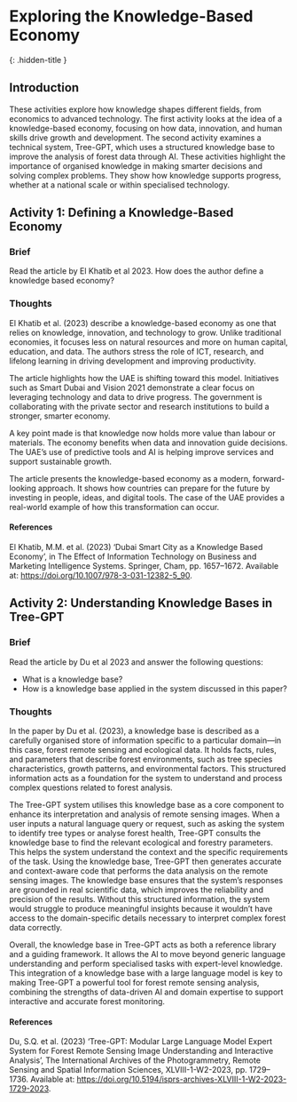 # Exploring the Knowledge-Based Economy
{: .hidden-title }

## Introduction
These activities explore how knowledge shapes different fields, from economics to advanced technology. The first activity looks at the idea of a knowledge-based economy, focusing on how data, innovation, and human skills drive growth and development. The second activity examines a technical system, Tree-GPT, which uses a structured knowledge base to improve the analysis of forest data through AI.
These activities highlight the importance of organised knowledge in making smarter decisions and solving complex problems. They show how knowledge supports progress, whether at a national scale or within specialised technology.


## Activity 1: Defining a Knowledge-Based Economy

### Brief
Read the article by El Khatib et al 2023. How does the author define a knowledge based economy?

### Thoughts

El Khatib et al. (2023) describe a knowledge-based economy as one that relies on knowledge, innovation, and technology to grow. Unlike traditional economies, it focuses less on natural resources and more on human capital, education, and data. The authors stress the role of ICT, research, and lifelong learning in driving development and improving productivity.

The article highlights how the UAE is shifting toward this model. Initiatives such as Smart Dubai and Vision 2021 demonstrate a clear focus on leveraging technology and data to drive progress. The government is collaborating with the private sector and research institutions to build a stronger, smarter economy.

A key point made is that knowledge now holds more value than labour or materials. The economy benefits when data and innovation guide decisions. The UAE’s use of predictive tools and AI is helping improve services and support sustainable growth.

The article presents the knowledge-based economy as a modern, forward-looking approach. It shows how countries can prepare for the future by investing in people, ideas, and digital tools. The case of the UAE provides a real-world example of how this transformation can occur.


#### References

El Khatib, M.M. et al. (2023) ‘Dubai Smart City as a Knowledge Based Economy’, in The Effect of Information Technology on Business and Marketing Intelligence Systems. Springer, Cham, pp. 1657–1672. Available at: https://doi.org/10.1007/978-3-031-12382-5_90.

## Activity 2: Understanding Knowledge Bases in Tree-GPT

### Brief
Read the article by Du et al 2023 and answer the following questions:
- What is a knowledge base?
- How is a knowledge base applied in the system discussed in this paper?

### Thoughts

In the paper by Du et al. (2023), a knowledge base is described as a carefully organised store of information specific to a particular domain—in this case, forest remote sensing and ecological data. It holds facts, rules, and parameters that describe forest environments, such as tree species characteristics, growth patterns, and environmental factors. This structured information acts as a foundation for the system to understand and process complex questions related to forest analysis.

The Tree-GPT system utilises this knowledge base as a core component to enhance its interpretation and analysis of remote sensing images. When a user inputs a natural language query or request, such as asking the system to identify tree types or analyse forest health, Tree-GPT consults the knowledge base to find the relevant ecological and forestry parameters. This helps the system understand the context and the specific requirements of the task.
Using the knowledge base, Tree-GPT then generates accurate and context-aware code that performs the data analysis on the remote sensing images. The knowledge base ensures that the system’s responses are grounded in real scientific data, which improves the reliability and precision of the results. Without this structured information, the system would struggle to produce meaningful insights because it wouldn’t have access to the domain-specific details necessary to interpret complex forest data correctly.

Overall, the knowledge base in Tree-GPT acts as both a reference library and a guiding framework. It allows the AI to move beyond generic language understanding and perform specialised tasks with expert-level knowledge. This integration of a knowledge base with a large language model is key to making Tree-GPT a powerful tool for forest remote sensing analysis, combining the strengths of data-driven AI and domain expertise to support interactive and accurate forest monitoring.

#### References

Du, S.Q. et al. (2023) ‘Tree-GPT: Modular Large Language Model Expert System for Forest Remote Sensing Image Understanding and Interactive Analysis’, The International Archives of the Photogrammetry, Remote Sensing and Spatial Information Sciences, XLVIII-1-W2-2023, pp. 1729–1736. Available at: https://doi.org/10.5194/isprs-archives-XLVIII-1-W2-2023-1729-2023.